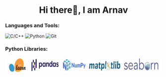 <center><h1>Hi there👋, I am Arnav </h1></center>

<!--
**Arnavsmayan/Arnavsmayan** is a ✨ _special_ ✨ repository because its `README.md` (this file) appears on your GitHub profile.

Here are some ideas to get you started:

- 🔭 I’m currently working on ...
- 🌱 I’m currently learning ...
- 👯 I’m looking to collaborate on ...
- 🤔 I’m looking for help with ...
- 💬 Ask me about ...
- 📫 How to reach me: ...
- 😄 Pronouns: ...
- ⚡ Fun fact: ...
-->
<h3 align="left">Languages and Tools:</h3>

![C/C++](https://img.shields.io/badge/C/C++-F05032?style=for-the-badge&logo=C&logoColor=black&color=F0DB4F&textColor=white)
![Python](https://img.shields.io/badge/Python-F05032?style=for-the-badge&logo=python&logoColor=white&color=blue)
![Git](https://img.shields.io/badge/Git-F05032?style=for-the-badge&logo=git&logoColor=white)

<h3 align="left">Python Libraries:</h3>
<div>
  <img src="py.jpg" height="50" width="750">
</div>


